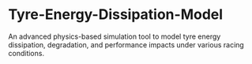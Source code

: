 # Tyre-Energy-Dissipation-Model
 An advanced physics-based simulation tool to model tyre energy dissipation, degradation, and performance impacts under various racing conditions.
